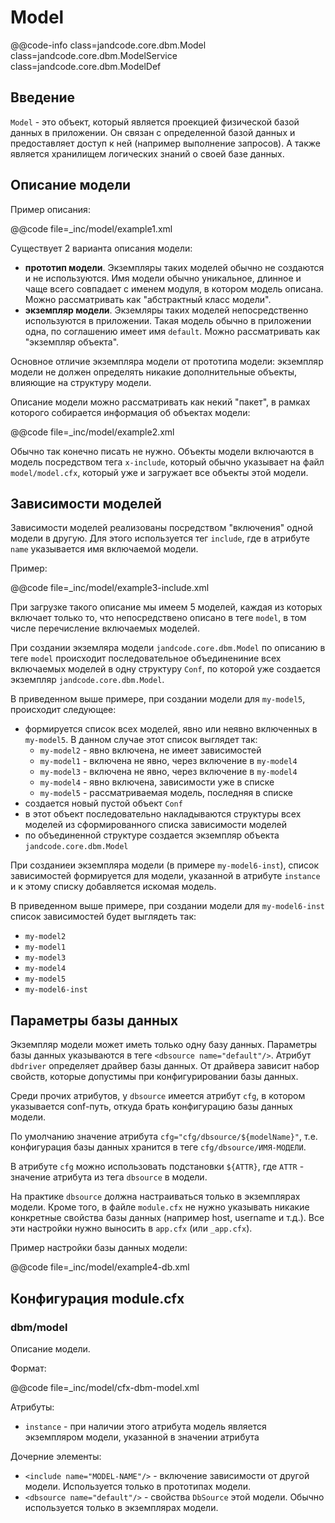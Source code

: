 
Model
=====

@@code-info
    class=jandcode.core.dbm.Model
    class=jandcode.core.dbm.ModelService
    class=jandcode.core.dbm.ModelDef


Введение
--------

`Model` - это объект, который является проекцией физической базой данных
в приложении. Он связан с определенной базой данных и предоставляет
доступ к ней (например выполнение запросов). А также является
хранилищем логических знаний о своей базе данных. 


Описание модели
---------------

Пример описания:

@@code file=_inc/model/example1.xml

Существует 2 варианта описания модели:

* **прототип модели**. Экземпляры таких моделей
  обычно не создаются и не используются. Имя модели обычно уникальное, длинное и чаще всего
  совпадает с именем модуля, в котором модель описана.
  Можно рассматривать как "абстрактный класс модели".
* **экземпляр модели**. Экземляры таких моделей непосредственно используются
  в приложении. Такая модель обычно в приложении одна, по соглашению имеет имя `default`.
  Можно рассматривать как "экземпляр объекта".

Основное отличие экземпляра модели от прототипа модели: экземпляр модели не должен
определять никакие дополнительные объекты, влияющие на структуру модели.

Описание модели можно рассматривать как некий "пакет", в рамках которого собирается
информация об объектах модели:

@@code file=_inc/model/example2.xml

Обычно так конечно писать не нужно. Объекты модели включаются в модель посредством
тега `x-include`, который обычно указывает на файл `model/model.cfx`, который уже
и загружает все объекты этой модели.


Зависимости моделей
-------------------

Зависимости моделей реализованы посредством "включения" одной модели в другую.
Для этого используется тег `include`, где в атрибуте `name` указывается имя
включаемой модели.

Пример:

@@code file=_inc/model/example3-include.xml

При загрузке такого описание мы имеем 5 моделей, каждая из которых включает только
то, что непосредствено описано в теге `model`, в том числе перечисление
включаемых моделей.

При создании экземляра модели `jandcode.core.dbm.Model` по описанию в теге `model`
происходит последовательное объединениние всех включаемых моделей в одну структуру
`Conf`, по которой уже создается экземпляр `jandcode.core.dbm.Model`.

В приведенном выше примере, при создании модели для `my-model5`, происходит следующее:

* формируется список всех моделей, явно или неявно включенных в `my-model5`. В данном
  случае этот список выглядет так:
  * `my-model2` - явно включена, не имеет зависимостей
  * `my-model1` - включена не явно, через включение в `my-model4`
  * `my-model3` - включена не явно, через включение в `my-model4`
  * `my-model4` - явно включена, зависимости уже в списке
  * `my-model5` - рассматриваемая модель, последняя в списке
* создается новый пустой объект `Conf`
* в этот объект последовательно накладываются структуры всех моделей из сформированного
  списка зависимости моделей
* по объединенной структуре создается экземпляр объекта `jandcode.core.dbm.Model`

При созданиеи экземпляра модели (в примере `my-model6-inst`), список зависимостей
формируется для модели, указанной в атрибуте `instance` и к этому списку добавляется
искомая модель.

В приведенном выше примере, при создании модели для `my-model6-inst` список
зависимостей будет выглядеть так:

* `my-model2`
* `my-model1`
* `my-model3`
* `my-model4`
* `my-model5`
* `my-model6-inst`


Параметры базы данных
---------------------

Экземпляр модели может иметь только одну базу данных.
Параметры базы данных указываются в теге `<dbsource name="default"/>`.
Атрибут `dbdriver` определяет драйвер базы данных. От драйвера
зависит набор свойств, которые допустимы при конфигурировании базы данных.

Среди прочих атрибутов, у `dbsource` имеется атрибут `cfg`, в котором указывается
conf-путь, откуда брать конфигурацию базы данных модели.

По умолчанию значение атрибута `cfg="cfg/dbsource/${modelName}"`, т.е. конфигурация
базы данных хранится в теге `cfg/dbsource/ИМЯ-МОДЕЛИ`.

В атрибуте `cfg` можно использовать подстановки `${ATTR}`, где `ATTR` - значение
атрибута из тега `dbsource` в модели.

На практике `dbsource` должна настраиваться только в экземплярах модели.
Кроме того, в файле `module.cfx` не нужно указывать никакие конкретные свойства
базы данных (например host, username и т.д.). Все эти настройки нужно выносить
в `app.cfx` (или `_app.cfx`).

Пример настройки базы данных модели:

@@code file=_inc/model/example4-db.xml


Конфигурация module.cfx
----------------------

### dbm/model

Описание модели.

Формат:

@@code file=_inc/model/cfx-dbm-model.xml

Атрибуты:

* `instance` - при наличии этого атрибута модель является экземпляром модели, указанной
  в значении атрибута

Дочерние элементы:

* `<include name="MODEL-NAME"/>` - включение зависимости от другой модели.
  Используется только в прототипах модели.
* `<dbsource name="default"/>` - свойства `DbSource` этой модели. Обычно используется 
  только в экземплярах модели.





